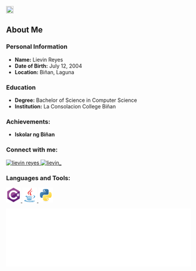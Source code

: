 <img src="https://github.com/user-attachments/assets/6c2c3437-6b06-43a3-b1bc-9fd35e5b40d1" height="20%" width="20%"/>

## About Me

### Personal Information
- **Name:** Lievin Reyes
- **Date of Birth:** July 12, 2004
- **Location:** Biñan, Laguna

### Education

- **Degree:** Bachelor of Science in Computer Science
- **Institution:** La Consolacion College Biñan

### Achievements:

- **Iskolar ng Biñan**

### Connect with me:

<p>
  <a href="https://fb.com/lievin reyes" >
    <img src="https://raw.githubusercontent.com/rahuldkjain/github-profile-readme-generator/master/src/images/icons/Social/facebook.svg" alt="lievin reyes" height="30" width="40" />
  </a>
  <a href="https://instagram.com/lievin_" target="_blank">
    <img src="https://raw.githubusercontent.com/rahuldkjain/github-profile-readme-generator/master/src/images/icons/Social/instagram.svg" alt="lievin_" height="30" width="40" />
  </a>
</p>

### Languages and Tools:

<p>
  
  </a>
  
  <a href="https://www.w3schools.com/cs/" target="_blank" rel="noreferrer">
    <img src="https://raw.githubusercontent.com/devicons/devicon/master/icons/csharp/csharp-original.svg" alt="csharp" width="40" height="40"/>
  </a>
  <a href="https://www.java.com" target="_blank" rel="noreferrer"> <img src="https://raw.githubusercontent.com/devicons/devicon/master/icons/java/java-original.svg" alt="java" width="40" height="40"/>
 
  </a>
  <a href="https://www.python.org" target="_blank" rel="noreferrer">
    <img src="https://raw.githubusercontent.com/devicons/devicon/master/icons/python/python-original.svg" alt="python" width="40" height="40"/>
  </a>
</p>


 <div align="center">
  <img title="spotify-github-profile" alt="spotify" src="https://github.com/kittinan/spotify-github-profile/blob/master/img/novatorem.svg?uid=313hfc2beewahvywizatlu63l4f4&cover_image=false&theme=default&show_offline=true&background_color=121212&interchange=true&bar_color_cover=false"/><br><br>
  
